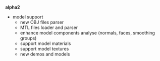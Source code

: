 **alpha2**

- model support
  - new OBJ files parser
  - MTL files loader and parser
  - enhance model components analyse (normals, faces, smoothing groups)
  - support model materials
  - support model textures
  - new demos and models
